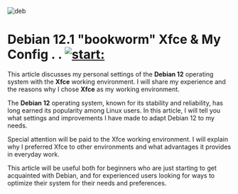 ![deb](https://github.com/Ssobol7/Debian-12-Xfce-My-Config/assets/135639288/ff4cb72e-08b0-4ce3-9ef2-8562c3365846) 

# Debian 12.1 "bookworm" Xfce & My Config . . [![start: ](https://github.com/Ssobol7/JupyterWizards-Python3-Magic/raw/main/.devcontainer/icon.svg)](https://github.com/Ssobol7/Debian-12-Xfce-My-Config/blob/main/debian12custom-RUS.ipynb)


This article discusses my personal settings of the **Debian 12** operating system with the **Xfce** working environment.
I will share my experience and the reasons why I chose **Xfce** as my working environment.

The **Debian 12** operating system, known for its stability and reliability, has long earned its popularity among Linux users. In this article, I will tell you what settings and improvements I have made to adapt Debian 12 to my needs.

Special attention will be paid to the Xfce working environment. I will explain why I preferred Xfce to other environments and what advantages it provides in everyday work.

This article will be useful both for beginners who are just starting to get acquainted with Debian, and for experienced users looking for ways to optimize their system for their needs and preferences.
